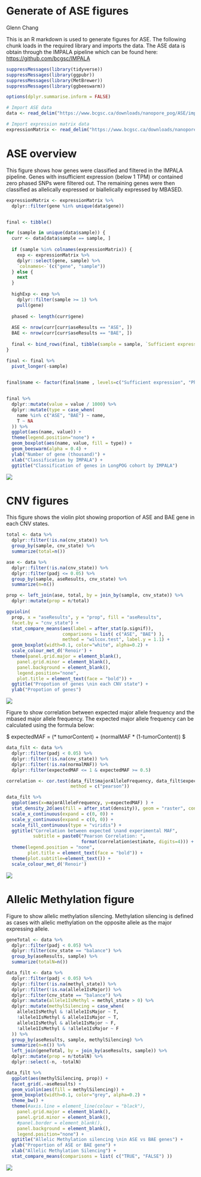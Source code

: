 Generate of ASE figures
================
Glenn Chang

This is an R markdown is used to generate figures for ASE. The following
chunk loads in the required library and imports the data. The ASE data
is obtain through the IMPALA pipeline which can be found here:
<https://github.com/bcgsc/IMPALA>

``` r
suppressMessages(library(tidyverse))
suppressMessages(library(ggpubr))
suppressMessages(library(MetBrewer))
suppressMessages(library(ggbeeswarm))

options(dplyr.summarise.inform = FALSE)

# Import ASE data
data <- read_delim("https://www.bcgsc.ca/downloads/nanopore_pog/ASE/impalaResultAnonymous.tsv.gz", show_col_types = FALSE)

# Import expression matrix data
expressionMatrix <- read_delim("https://www.bcgsc.ca/downloads/nanopore_pog/ASE/expressionMatrix.tsv.gz", show_col_types = FALSE)
```

# ASE overview

This figure shows how genes were classified and filtered in the IMPALA
pipeline. Genes with insufficient expression (below 1 TPM) or contained
zero phased SNPs were filtered out. The remaining genes were then
classified as allelically expressed or biallelically expressed by
MBASED.

``` r
expressionMatrix <- expressionMatrix %>%
  dplyr::filter(gene %in% unique(data$gene))


final <- tibble()

for (sample in unique(data$sample)) {
  curr <- data[data$sample == sample, ]
  
  if (sample %in% colnames(expressionMatrix)) {
    exp <- expressionMatrix %>%
    dplyr::select(gene, sample) %>%
    `colnames<-`(c("gene", "sample"))
  } else {
    next
  }
  
  highExp <- exp %>%
    dplyr::filter(sample >= 1) %>%
    pull(gene)
  
  phased <- length(curr$gene)
  
  ASE <- nrow(curr[curr$aseResults == "ASE", ])
  BAE <- nrow(curr[curr$aseResults == "BAE", ])
  
  final <- bind_rows(final, tibble(sample = sample, `Sufficient expression` = length(highExp), Phased = phased, ASE = ASE, BAE = BAE))
}

final <- final %>%
  pivot_longer(-sample) 
  

final$name <- factor(final$name , levels=c("Sufficient expression", "Phased", "BAE", "ASE"))


final %>% 
  dplyr::mutate(value = value / 1000) %>%
  dplyr::mutate(type = case_when(
    name %in% c("ASE", "BAE") ~ name,
    T ~ NA
  )) %>%
  ggplot(aes(name, value)) + 
  theme(legend.position="none") + 
  geom_boxplot(aes(name, value, fill = type)) + 
  geom_beeswarm(alpha = 0.4) + 
  ylab("Number of gene (thousand)") + 
  xlab("Classification by IMPALA") + 
  ggtitle("Classification of genes in LongPOG cohort by IMPALA") 
```

![](ASE_figures_files/figure-gfm/unnamed-chunk-1-1.png)<!-- -->

# CNV figures

This figure shows the violin plot showing proportion of ASE and BAE gene
in each CNV states.

``` r
total <- data %>%
  dplyr::filter(!is.na(cnv_state)) %>%
  group_by(sample, cnv_state) %>%
  summarize(total=n())

ase <- data %>%
  dplyr::filter(!is.na(cnv_state)) %>%
  dplyr::filter(padj <= 0.05) %>%
  group_by(sample, aseResults, cnv_state) %>%
  summarize(n=n())

prop <- left_join(ase, total, by = join_by(sample, cnv_state)) %>%
  dplyr::mutate(prop = n/total) 

ggviolin(
  prop, x = "aseResults", y = "prop", fill = "aseResults", 
  facet.by = "cnv_state") + 
  stat_compare_means(aes(label = after_stat(p.signif)),
                     comparisons = list( c("ASE", "BAE") ), 
                     method = "wilcox.test", label.y = 1.1) + 
  geom_boxplot(width=0.1, color="white", alpha=0.2) +
  scale_colour_met_d('Renoir') +
  theme(panel.grid.major = element_blank(),
    panel.grid.minor = element_blank(),
    panel.background = element_blank(),
    legend.position="none", 
    plot.title = element_text(face = "bold")) + 
  ggtitle("Propotion of genes \nin each CNV state") + 
  ylab("Propotion of genes") 
```

![](ASE_figures_files/figure-gfm/cnv-figure-1.png)<!-- -->

Figure to show correlation between expected major allele frequency and
the mbased major allele frequency. The expected major allele frequency
can be calculated using the formula below:

\$ expectedMAF = (\* tumorContent) + (normalMAF \* (1-tumorContent)) \$

``` r
data_filt <- data %>%
  dplyr::filter(padj < 0.05) %>%
  dplyr::filter(!is.na(cnv_state)) %>%
  dplyr::filter(!is.na(normalMAF)) %>%
  dplyr::filter(expectedMAF <= 1 & expectedMAF >= 0.5)

correlation <- cor.test(data_filt$majorAlleleFrequency, data_filt$expectedMAF, 
                        method = c("pearson"))

data_filt %>%
  ggplot(aes(x=majorAlleleFrequency, y=expectedMAF) ) +
  stat_density_2d(aes(fill = after_stat(density)), geom = "raster", contour = FALSE) +
  scale_x_continuous(expand = c(0, 0)) +
  scale_y_continuous(expand = c(0, 0)) +
  scale_fill_continuous(type = "viridis") + 
  ggtitle("Correlation between expected \nand experimental MAF", 
          subtitle = paste0("Pearson Correlation: ",
                            format(correlation$estimate, digits=4))) +
  theme(legend.position = "none", 
        plot.title = element_text(face = "bold")) +
  theme(plot.subtitle=element_text()) + 
  scale_colour_met_d('Renoir')
```

![](ASE_figures_files/figure-gfm/expected-maf-density-map-1.png)<!-- -->

# Allelic Methylation figure

Figure to show allelic methylation silencing. Methylation silencing is
defined as cases with allelic methylation on the opposite allele as the
major expressing allele.

``` r
geneTotal <- data %>%
  dplyr::filter(padj < 0.05) %>%
  dplyr::filter(cnv_state == "balance") %>%
  group_by(aseResults, sample) %>%
  summarize(totalN=n())

data_filt <- data %>%
  dplyr::filter(padj < 0.05) %>%
  dplyr::filter(!is.na(methyl_state)) %>%
  dplyr::filter(!is.na(allele1IsMajor)) %>%
  dplyr::filter(cnv_state == "balance") %>%
  dplyr::mutate(allele1IsMethyl = methyl_state > 0) %>% 
  dplyr::mutate(methylSilencing = case_when(
    allele1IsMethyl & !allele1IsMajor ~ T,
    !allele1IsMethyl & allele1IsMajor ~ T,
    allele1IsMethyl & allele1IsMajor ~ F,
    !allele1IsMethyl & !allele1IsMajor ~ F
  )) %>%
  group_by(aseResults, sample, methylSilencing) %>%
  summarize(n=n()) %>%
  left_join(geneTotal, by = join_by(aseResults, sample)) %>%
  dplyr::mutate(prop = n/totalN) %>%
  dplyr::select(-n, -totalN)

data_filt %>%
  ggplot(aes(methylSilencing, prop)) +
  facet_grid(.~aseResults) + 
  geom_violin(aes(fill = methylSilencing)) +
  geom_boxplot(width=0.1, color="grey", alpha=0.2) +
  theme_bw() +
  theme(#axis.line = element_line(colour = "black"),
    panel.grid.major = element_blank(),
    panel.grid.minor = element_blank(),
    #panel.border = element_blank(),
    panel.background = element_blank(),
    legend.position="none") + 
  ggtitle("Allelic Methylation silencing \nin ASE vs BAE genes") +
  ylab("Proportion of ASE or BAE gene") + 
  xlab("Allelic Methylation Silencing") + 
  stat_compare_means(comparisons = list( c("TRUE", "FALSE") ))
```

![](ASE_figures_files/figure-gfm/methyl-silencing-figure-1.png)<!-- -->
